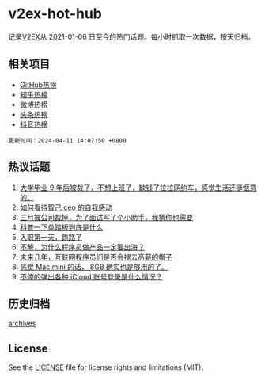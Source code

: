 # v2ex-hot-hub

 记录[V2EX](https://www.v2ex.com/)从 2021-01-06 日至今的热门话题。每小时抓取一次数据，按天[归档](archives)。
 
 ## 相关项目

- [GitHub热榜](https://github.com/it985/github-hot-hub)
- [知乎热榜](https://github.com/it985/zhihu-hot-hub)
- [微博热榜](https://github.com/it985/weibo-hot-hub)
- [头条热榜](https://github.com/it985/toutiao-hot-hub)
- [抖音热榜](https://github.com/it985/douyin-hot-hub)


 `更新时间：2024-04-11 14:07:50 +0800`

## 热议话题

1. [大学毕业 9 年后被裁了，不想上班了，缺钱了拉拉网约车，感觉生活还挺惬意的。](https://www.v2ex.com/t/1031505)
1. [如何看待智己 ceo 的自我感动](https://www.v2ex.com/t/1031299)
1. [三月被公司裁掉，为了面试写了个小助手，我猜你也需要](https://www.v2ex.com/t/1031332)
1. [科普一下单踏板到底是什么](https://www.v2ex.com/t/1031429)
1. [入职第一天，跑路了](https://www.v2ex.com/t/1031302)
1. [不解，为什么程序员做产品一定要出海？](https://www.v2ex.com/t/1031514)
1. [未来几年，互联网程序员们是否会褪去高薪的帽子](https://www.v2ex.com/t/1031500)
1. [感觉 Mac mini 的话， 8GB 确实也是够用的了。](https://www.v2ex.com/t/1031448)
1. [不停的弹出各种 iCloud 账号登录是什么情况？](https://www.v2ex.com/t/1031498)

## 历史归档

[archives](archives)

## License

See the [LICENSE](LICENSE) file for license rights and limitations (MIT).
